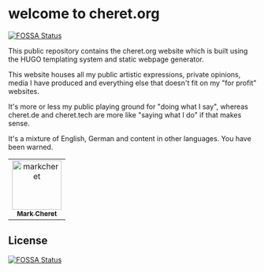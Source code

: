 # welcome to cheret.org

[![FOSSA Status](https://app.fossa.com/api/projects/git%2Bgithub.com%2Fmarkcheret%2Fcheret-org.svg?type=shield)](https://app.fossa.com/projects/git%2Bgithub.com%2Fmarkcheret%2Fcheret-org?ref=badge_shield)

This public repository contains the cheret.org website which is built using the HUGO templating system and static webpage generator.

This website houses all my public artistic expressions, private opinions, media I have produced and everything else that doesn't fit on my "for profit" websites.

It's more or less my public playing ground for "doing what I say", whereas cheret.de and cheret.tech are more like "saying what I do" if that makes sense.

It's a mixture of English, German and content in other languages. You have been warned.

<!-- readme: contributors -start -->
<table>
<tr>
    <td align="center">
        <a href="https://github.com/markcheret">
            <img src="https://avatars.githubusercontent.com/u/5813743?v=4" width="100;" alt="markcheret"/>
            <br />
            <sub><b>Mark Cheret</b></sub>
        </a>
    </td></tr>
</table>
<!-- readme: contributors -end -->

## License

[![FOSSA Status](https://app.fossa.com/api/projects/git%2Bgithub.com%2Fmarkcheret%2Fcheret-org.svg?type=large)](https://app.fossa.com/projects/git%2Bgithub.com%2Fmarkcheret%2Fcheret-org?ref=badge_large)

